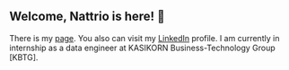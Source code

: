 ## Welcome, Nattrio is here! 🍂
There is my [page](https://nattrio.github.io/). You also can visit my [LinkedIn](https://www.linkedin.com/in/jirapat-klaokliang-7272141a4/) profile.
I am currently in internship as a data engineer at KASIKORN Business-Technology Group [KBTG].
